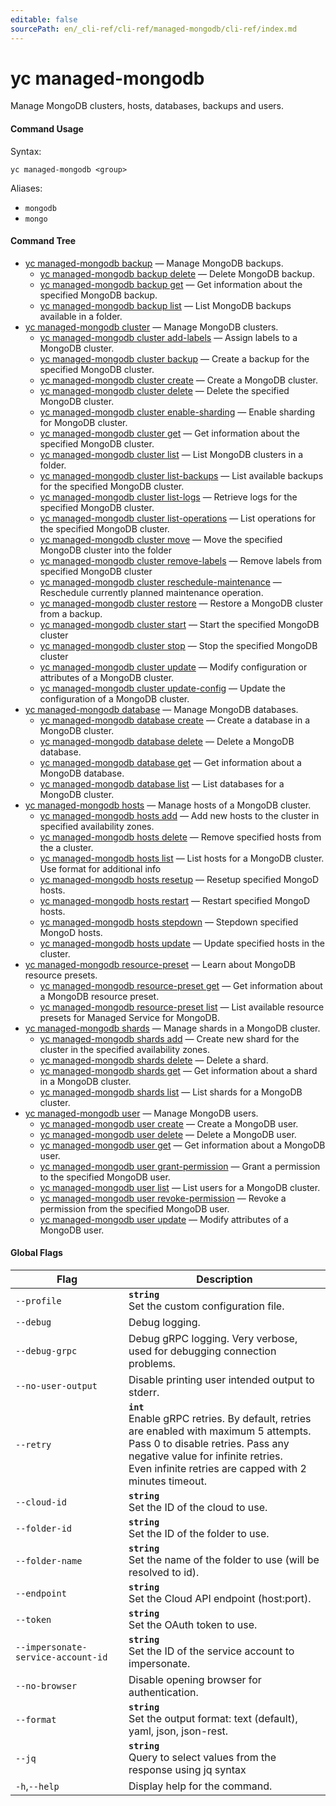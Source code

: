 ```yaml
---
editable: false
sourcePath: en/_cli-ref/cli-ref/managed-mongodb/cli-ref/index.md
---
```


# yc managed-mongodb

Manage MongoDB clusters, hosts, databases, backups and users.

#### Command Usage

Syntax: 

`yc managed-mongodb <group>`

Aliases: 

- `mongodb`
- `mongo`

#### Command Tree

- [yc managed-mongodb backup](backup/index.md) — Manage MongoDB backups.
	- [yc managed-mongodb backup delete](backup/delete.md) — Delete MongoDB backup.
	- [yc managed-mongodb backup get](backup/get.md) — Get information about the specified MongoDB backup.
	- [yc managed-mongodb backup list](backup/list.md) — List MongoDB backups available in a folder.
- [yc managed-mongodb cluster](cluster/index.md) — Manage MongoDB clusters.
	- [yc managed-mongodb cluster add-labels](cluster/add-labels.md) — Assign labels to a MongoDB cluster.
	- [yc managed-mongodb cluster backup](cluster/backup.md) — Create a backup for the specified MongoDB cluster.
	- [yc managed-mongodb cluster create](cluster/create.md) — Create a MongoDB cluster.
	- [yc managed-mongodb cluster delete](cluster/delete.md) — Delete the specified MongoDB cluster.
	- [yc managed-mongodb cluster enable-sharding](cluster/enable-sharding.md) — Enable sharding for MongoDB cluster.
	- [yc managed-mongodb cluster get](cluster/get.md) — Get information about the specified MongoDB cluster.
	- [yc managed-mongodb cluster list](cluster/list.md) — List MongoDB clusters in a folder.
	- [yc managed-mongodb cluster list-backups](cluster/list-backups.md) — List available backups for the specified MongoDB cluster.
	- [yc managed-mongodb cluster list-logs](cluster/list-logs.md) — Retrieve logs for the specified MongoDB cluster.
	- [yc managed-mongodb cluster list-operations](cluster/list-operations.md) — List operations for the specified MongoDB cluster.
	- [yc managed-mongodb cluster move](cluster/move.md) — Move the specified MongoDB cluster into the folder
	- [yc managed-mongodb cluster remove-labels](cluster/remove-labels.md) — Remove labels from specified MongoDB cluster
	- [yc managed-mongodb cluster reschedule-maintenance](cluster/reschedule-maintenance.md) — Reschedule currently planned maintenance operation.
	- [yc managed-mongodb cluster restore](cluster/restore.md) — Restore a MongoDB cluster from a backup.
	- [yc managed-mongodb cluster start](cluster/start.md) — Start the specified MongoDB cluster
	- [yc managed-mongodb cluster stop](cluster/stop.md) — Stop the specified MongoDB cluster
	- [yc managed-mongodb cluster update](cluster/update.md) — Modify configuration or attributes of a MongoDB cluster.
	- [yc managed-mongodb cluster update-config](cluster/update-config.md) — Update the configuration of a MongoDB cluster.
- [yc managed-mongodb database](database/index.md) — Manage MongoDB databases.
	- [yc managed-mongodb database create](database/create.md) — Create a database in a MongoDB cluster.
	- [yc managed-mongodb database delete](database/delete.md) — Delete a MongoDB database.
	- [yc managed-mongodb database get](database/get.md) — Get information about a MongoDB database.
	- [yc managed-mongodb database list](database/list.md) — List databases for a MongoDB cluster.
- [yc managed-mongodb hosts](hosts/index.md) — Manage hosts of a MongoDB cluster.
	- [yc managed-mongodb hosts add](hosts/add.md) — Add new hosts to the cluster in specified availability zones.
	- [yc managed-mongodb hosts delete](hosts/delete.md) — Remove specified hosts from the a cluster.
	- [yc managed-mongodb hosts list](hosts/list.md) — List hosts for a MongoDB cluster. Use format for additional info
	- [yc managed-mongodb hosts resetup](hosts/resetup.md) — Resetup specified MongoD hosts.
	- [yc managed-mongodb hosts restart](hosts/restart.md) — Restart specified MongoD hosts.
	- [yc managed-mongodb hosts stepdown](hosts/stepdown.md) — Stepdown specified MongoD hosts.
	- [yc managed-mongodb hosts update](hosts/update.md) — Update specified hosts in the cluster.
- [yc managed-mongodb resource-preset](resource-preset/index.md) — Learn about MongoDB resource presets.
	- [yc managed-mongodb resource-preset get](resource-preset/get.md) — Get information about a MongoDB resource preset.
	- [yc managed-mongodb resource-preset list](resource-preset/list.md) — List available resource presets for Managed Service for MongoDB.
- [yc managed-mongodb shards](shards/index.md) — Manage shards in a MongoDB cluster.
	- [yc managed-mongodb shards add](shards/add.md) — Create new shard for the cluster in the specified availability zones.
	- [yc managed-mongodb shards delete](shards/delete.md) — Delete a shard.
	- [yc managed-mongodb shards get](shards/get.md) — Get information about a shard in a MongoDB cluster.
	- [yc managed-mongodb shards list](shards/list.md) — List shards for a MongoDB cluster.
- [yc managed-mongodb user](user/index.md) — Manage MongoDB users.
	- [yc managed-mongodb user create](user/create.md) — Create a MongoDB user.
	- [yc managed-mongodb user delete](user/delete.md) — Delete a MongoDB user.
	- [yc managed-mongodb user get](user/get.md) — Get information about a MongoDB user.
	- [yc managed-mongodb user grant-permission](user/grant-permission.md) — Grant a permission to the specified MongoDB user.
	- [yc managed-mongodb user list](user/list.md) — List users for a MongoDB cluster.
	- [yc managed-mongodb user revoke-permission](user/revoke-permission.md) — Revoke a permission from the specified MongoDB user.
	- [yc managed-mongodb user update](user/update.md) — Modify attributes of a MongoDB user.

#### Global Flags

| Flag | Description |
|----|----|
|`--profile`|<b>`string`</b><br/>Set the custom configuration file.|
|`--debug`|Debug logging.|
|`--debug-grpc`|Debug gRPC logging. Very verbose, used for debugging connection problems.|
|`--no-user-output`|Disable printing user intended output to stderr.|
|`--retry`|<b>`int`</b><br/>Enable gRPC retries. By default, retries are enabled with maximum 5 attempts.<br/>Pass 0 to disable retries. Pass any negative value for infinite retries.<br/>Even infinite retries are capped with 2 minutes timeout.|
|`--cloud-id`|<b>`string`</b><br/>Set the ID of the cloud to use.|
|`--folder-id`|<b>`string`</b><br/>Set the ID of the folder to use.|
|`--folder-name`|<b>`string`</b><br/>Set the name of the folder to use (will be resolved to id).|
|`--endpoint`|<b>`string`</b><br/>Set the Cloud API endpoint (host:port).|
|`--token`|<b>`string`</b><br/>Set the OAuth token to use.|
|`--impersonate-service-account-id`|<b>`string`</b><br/>Set the ID of the service account to impersonate.|
|`--no-browser`|Disable opening browser for authentication.|
|`--format`|<b>`string`</b><br/>Set the output format: text (default), yaml, json, json-rest.|
|`--jq`|<b>`string`</b><br/>Query to select values from the response using jq syntax|
|`-h`,`--help`|Display help for the command.|
